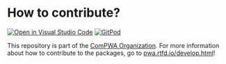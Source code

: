 # How to contribute?

[![Open in Visual Studio Code](https://img.shields.io/badge/vscode-open-blue?logo=visualstudiocode)](https://open.vscode.dev/ComPWA/compwa.github.io)
[![GitPod](https://img.shields.io/badge/gitpod-open-blue?logo=gitpod)](https://gitpod.io/#https://github.com/ComPWA/compwa.github.io)

This repository is part of the [ComPWA Organization](https://github.com/ComPWA). For
more information about how to contribute to the packages, go to
[pwa.rtfd.io/develop.html](https://pwa.readthedocs.io/develop.html)!
